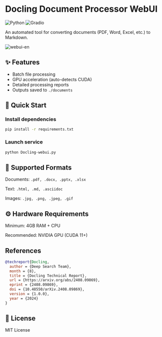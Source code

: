 
# Docling Document Processor WebUI

![Python](https://img.shields.io/badge/Python-3.8%2B-blue)
![Gradio](https://img.shields.io/badge/Gradio-3.x-orange)

An automated tool for converting documents (PDF, Word, Excel, etc.) to Markdown.

![webui-en](https://github.com/user-attachments/assets/aa7196cf-96e5-428d-8fc5-b0c029c9c9fe)

## ✨ Features
- Batch file processing
- GPU acceleration (auto-detects CUDA)
- Detailed processing reports
- Outputs saved to `./documents`

## 🚀 Quick Start

### Install dependencies
```bash
pip install -r requirements.txt
```
### Launch service
```bash
python Docling-webui.py
```
## 📂 Supported Formats
Documents: `.pdf, .docx, .pptx, .xlsx`

Text: `.html, .md, .asciidoc`

Images: `.jpg, .png, .jpeg, .gif`

## ⚙️ Hardware Requirements
Minimum: 4GB RAM + CPU

Recommended: NVIDIA GPU (CUDA 11+)

## References


```bib
@techreport{Docling,
  author = {Deep Search Team},
  month = {8},
  title = {Docling Technical Report},
  url = {https://arxiv.org/abs/2408.09869},
  eprint = {2408.09869},
  doi = {10.48550/arXiv.2408.09869},
  version = {1.0.0},
  year = {2024}
}
```

## 📜 License
MIT License
